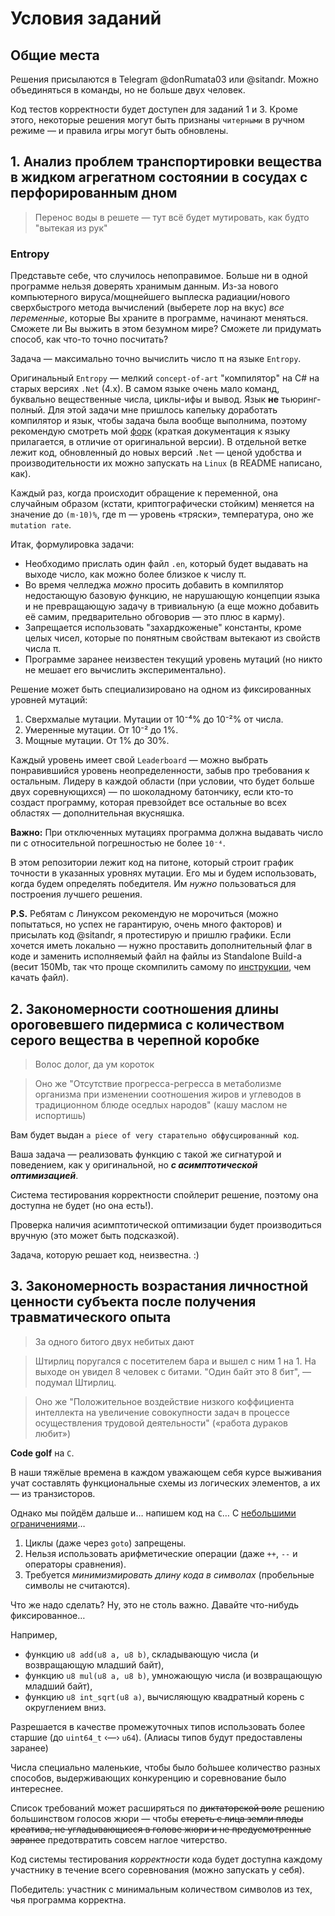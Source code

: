 # Условия заданий

## Общие места

Решения присылаются в Telegram @donRumata03 или @sitandr.
Можно объединяться в команды, но не больше двух человек.

Код тестов корректности будет доступен для заданий 1 и 3.
Кроме этого, некоторые решения могут быть признаны `читерными` в ручном режиме — и правила игры могут быть обновлены.


## 1. Анализ проблем транспортировки вещества в жидком агрегатном состоянии в сосудах с перфорированным дном

> Перенос воды в решете — тут всё будет мутировать, как будто "вытекая из рук"

### Entropy

Представьте себе, что случилось непоправимое. Больше ни в одной программе нельзя доверять хранимым данным. Из-за нового компьютерного вируса/мощнейшего выплеска радиации/нового сверхбыстрого метода вычислений (выберете лор на вкус) *все переменные*, которые Вы храните в программе, начинают меняться. Сможете ли Вы выжить в этом безумном мире? Сможете ли придумать способ, как что-то точно посчитать?

Задача — максимально точно вычислить число π на языке `Entropy`.

Оригинальный `Entropy` — мелкий `concept-of-art` "компилятор" на C# на старых версиях `.Net` (4.x). В самом языке очень мало команд, буквально вещественные числа, циклы-ифы и вывод. Язык **не** тьюринг-полный. Для этой задачи мне пришлось капельку доработать компилятор и язык, чтобы задача была вообще выполнима, поэтому рекомендую смотреть мой [форк](https://github.com/sitandr/Entropy) (краткая документация к языку прилагается, в отличие от оригинальной версии). В отдельной ветке лежит код, обновленный до новых версий `.Net` — ценой удобства и производительности их можно запускать на `Linux` (в README написано, как).

Каждый раз, когда происходит обращение к переменной, она случайным образом (кстати, криптографически стойким) меняется на значение до `(m·10)%`, где m — уровень «тряски», температура, оно же `mutation rate`.

Итак, формулировка задачи:

- Необходимо прислать один файл `.en`, который будет выдавать на выходе число, как можно более близкое к числу π.
- Во время челледжа *можно* просить добавить в компилятор недостающую базовую функцию, не нарушающую концепции языка и не превращающую задачу в тривиальную (а еще можно добавить её самим, предварительно обговорив — это плюс в карму).
- Запрещается использовать "захардкоженые" константы, кроме целых чисел, которые по понятным свойствам вытекают из свойств числа π.
- Программе заранее неизвестен текущий уровень мутаций (но никто не мешает его вычислить экспериментально).

Решение может быть специализировано на одном из фиксированных уровней мутаций:

1. Сверхмалые мутации. Мутации от 10⁻⁴% до 10⁻²% от числа.
2. Умеренные мутации. От 10⁻² до 1%.
3. Мощные мутации. От 1% до 30%.

Каждый уровень имеет свой `Leaderboard` — можно выбрать понравившийся уровень неопределенности, забыв про требования к остальным. Лидеру в каждой области (при условии, что будет больше двух соревнующихся) — по шоколадному батончику, если кто-то создаст программу, которая превзойдет все остальные во всех областях — дополнительная вкусняшка.

**Важно:** При отключенных мутациях программа должна выдавать число пи с относительной погрешностью не более `10⁻⁴`.

В этом репозитории лежит код на питоне, который строит график точности в указанных уровнях мутации. Его мы и будем использовать, когда будем определять победителя. Им *нужно* пользоваться для построения лучшего решения.

**P.S.** Ребятам с Линуксом рекомендую не морочиться (можно попытаться, но успех не гарантирую, очень много факторов) и присылать код @sitandr, я протестирую и пришлю графики. Если хочется иметь локально — нужно проставить дополнительный флаг в коде и заменить исполняемый файл на файлы из Standalone Build-а (весит 150Mb, так что проще скомпилить самому по [инструкции](https://github.com/sitandr/Entropy/tree/net7#build), чем качать файл).


## 2. Закономерности соотношения длины ороговевшего пидермиса с количеством серого вещества в черепной коробке

> Волос долог, да ум короток

> Оно же "Отсутствие прогресса-регресса в метаболизме организма при изменении соотношения жиров и углеводов в традиционном блюде оседлых народов" (кашу маслом не испортишь)

Вам будет выдан `a piece of very старательно обфусцированный код`.

Ваша задача — реализовать функцию с такой же сигнатурой и поведением,
как у оригинальной, но _**с асимптотической оптимизацией**_.

Система тестирования корректности спойлерит решение, поэтому она доступна не будет (но она есть!).

Проверка наличия асимптотической оптимизации будет производиться вручную (это может быть подсказкой).

Задача, которую решает код, неизвестна. :)

## 3. Закономерность возрастания личностной ценности субъекта после получения травматического опыта

> За одного битого двух небитых дают

> Штирлиц поругался с посетителем бара и вышел с ним 1 на 1. На выходе он увидел 8 человек с битами. "Один байт это 8 бит", — подумал Штирлиц.

> Оно же "Положительное воздействие низкого коффициента интеллекта на
увеличение совокупности задач в процессе осуществления трудовой деятельности" («работа дураков любит»)

**Code golf** на `C`.

В наши тяжёлые времена в каждом уважающем себя курсе выживания учат составлять
функциональные схемы из логических элементов, а их — из транзисторов.

Однако мы пойдём дальше и… напишем код на `C`… С [небольшими ограничениями](https://www.youtube.com/watch?v=yeqYNOFQDVU)…

1. Циклы (даже через `goto`) запрещены.
2. Нельзя использовать арифметические операции (даже `++`, `--` и операторы сравнения).
3. Требуется _минимизмировать длину кода в символах_ (пробельные символы не считаются).

Что же надо сделать? Ну, это не столь важно. Давайте что-нибудь фиксированное…

Например,

- функцию `u8 add(u8 a, u8 b)`, складывающую числа (и возвращающую младший байт),
- функцию `u8 mul(u8 a, u8 b)`, умножающую числа (и возвращающую младший байт),
- функцию `u8 int_sqrt(u8 a)`, вычисляющую квадратный корень с округлением вниз.

Разрешается в качестве промежуточных типов использовать более старшие (до `uint64_t` ‹—› `u64`).
(Алиасы типов будут предоставлены заранее)

Числа специально маленькие, чтобы было бо́льшее количество разных способов,
выдерживающих конкуренцию и соревнование было интереснее.

Список требований может расширяться по ~~диктаторской воле~~ решению большинством голосов жюри 
— чтобы ~~стереть с лица земли плоды креатива, не угладывающиеся в голове жюри и не предусмотренные заранее~~
предотвратить совсем наглое читерство.

Код системы тестирования _корректности_ кода будет доступна каждому участнику в течение всего соревнования (можно запускать у себя).

Победитель: участник с минимальным количеством символов из тех, чья программа корректна.
